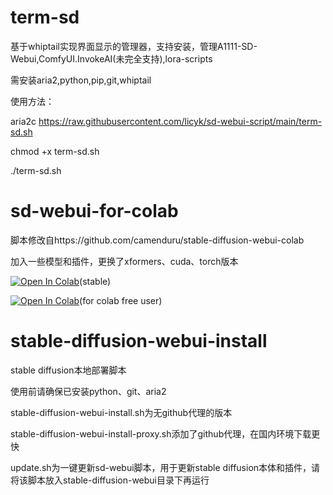 # term-sd
基于whiptail实现界面显示的管理器，支持安装，管理A1111-SD-Webui,ComfyUI.InvokeAI(未完全支持),lora-scripts

需安装aria2,python,pip,git,whiptail

使用方法：

aria2c https://raw.githubusercontent.com/licyk/sd-webui-script/main/term-sd.sh

chmod +x term-sd.sh

./term-sd.sh

# sd-webui-for-colab

脚本修改自https://github.com/camenduru/stable-diffusion-webui-colab

加入一些模型和插件，更换了xformers、cuda、torch版本

[![Open In Colab](https://colab.research.google.com/assets/colab-badge.svg)](https://colab.research.google.com/github/licyk/sd-webui-scipt/blob/main/stable_diffusion_webui_colab.ipynb)(stable)

[![Open In Colab](https://colab.research.google.com/assets/colab-badge.svg)](https://colab.research.google.com/github/licyk/sd-webui-scipt/blob/main/fast_stable_diffusion.ipynb)(for  colab free user)

# stable-diffusion-webui-install

stable diffusion本地部署脚本

使用前请确保已安装python、git、aria2

stable-diffusion-webui-install.sh为无github代理的版本

stable-diffusion-webui-install-proxy.sh添加了github代理，在国内环境下载更快

update.sh为一键更新sd-webui脚本，用于更新stable diffusion本体和插件，请将该脚本放入stable-diffusion-webui目录下再运行
